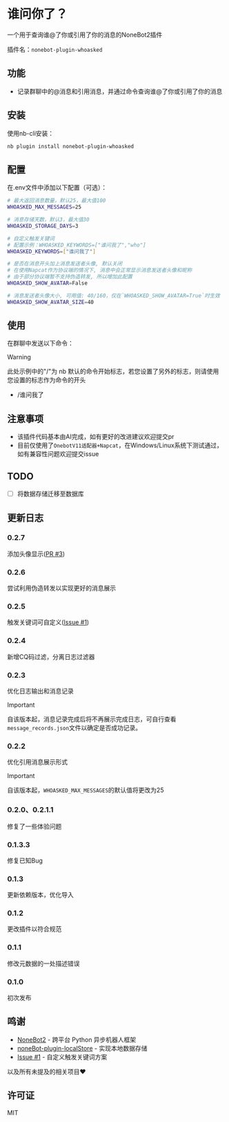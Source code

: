 # 谁问你了？

一个用于查询谁@了你或引用了你的消息的NoneBot2插件

插件名：`nonebot-plugin-whoasked`

## 功能

- 记录群聊中的@消息和引用消息，并通过命令查询谁@了你或引用了你的消息

## 安装

使用nb-cli安装：

```bash
nb plugin install nonebot-plugin-whoasked
```

## 配置

在.env文件中添加以下配置（可选）：

```bash
# 最大返回消息数量，默认25，最大值100
WHOASKED_MAX_MESSAGES=25

# 消息存储天数，默认3，最大值30
WHOASKED_STORAGE_DAYS=3

# 自定义触发关键词
# 配置示例：WHOASKED_KEYWORDS=["谁问我了","who"]
WHOASKED_KEYWORDS=["谁问我了"]

# 是否在消息开头加上消息发送者头像, 默认关闭
# 在使用Napcat作为协议端的情况下, 消息中会正常显示消息发送者头像和昵称
# 由于部分协议端暂不支持伪造转发, 所以增加此配置
WHOASKED_SHOW_AVATAR=False

# 消息发送者头像大小, 可用值: 40/160，仅在`WHOASKED_SHOW_AVATAR=True`时生效
WHOASKED_SHOW_AVATAR_SIZE=40

```

## 使用

在群聊中发送以下命令：
> [!WARNING]
> 此处示例中的"/"为 nb 默认的命令开始标志，若您设置了另外的标志，则请使用您设置的标志作为命令的开头

- /谁问我了

## 注意事项
- 该插件代码基本由AI完成，如有更好的改进建议欢迎提交pr
- 目前仅使用了`OnebotV11适配器+Napcat`，在Windows/Linux系统下测试通过，如有兼容性问题欢迎提交issue


## TODO
- [ ] 将数据存储迁移至数据库

## 更新日志

### 0.2.7
添加头像显示([PR #3](https://github.com/enKl03B/nonebot-plugin-whoasked/pull/3))

### 0.2.6
尝试利用伪造转发以实现更好的消息展示

### 0.2.5
触发关键词可自定义([Issue #1](https://github.com/enKl03B/nonebot-plugin-whoasked/issues/1#issuecomment-2955470018))

### 0.2.4
新增CQ码过滤，分离日志过滤器

### 0.2.3
优化日志输出和消息记录
> [!IMPORTANT]
> 自该版本起，消息记录完成后将不再展示完成日志，可自行查看`message_records.json`文件以确定是否成功记录。

### 0.2.2
优化引用消息展示形式
> [!IMPORTANT]
> 自该版本起，`WHOASKED_MAX_MESSAGES`的默认值将更改为25

### 0.2.0、0.2.1.1
修复了一些体验问题

### 0.1.3.3
修复已知Bug

### 0.1.3
更新依赖版本，优化导入

### 0.1.2
更改插件以符合规范

### 0.1.1
修改元数据的一处描述错误

### 0.1.0
初次发布


## 鸣谢
- [NoneBot2](https://github.com/nonebot/nonebot2) - 跨平台 Python 异步机器人框架
- [noneBot-plugin-localStore](https://github.com/nonebot/plugin-localstore) - 实现本地数据存储 
- [Issue #1](https://github.com/enKl03B/nonebot-plugin-whoasked/issues/1#issuecomment-2955470018) - 自定义触发关键词方案

以及所有未提及的相关项目❤

## 许可证

MIT

